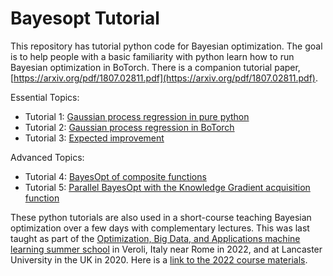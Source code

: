 # Bayesopt Tutorial

This repository has tutorial python code for Bayesian optimization. The goal is to help people with a basic familiarity with python learn how to run Bayesian optimization in BoTorch. There is a companion tutorial paper, [https://arxiv.org/pdf/1807.02811.pdf](https://arxiv.org/pdf/1807.02811.pdf).

Essential Topics:
- Tutorial 1: [Gaussian process regression in pure python](https://github.com/frazier-lab/bayesopt-tutorial/blob/main/tutorial1/Tutorial1_GP_Regression_in_Pure_Python.ipynb)
- Tutorial 2: [Gaussian process regression in BoTorch](https://github.com/frazier-lab/bayesopt-tutorial/blob/main/tutorial2/Tutorial2_GP_Regression_in_BoTorch.ipynb)
- Tutorial 3: [Expected improvement](https://github.com/frazier-lab/bayesopt-tutorial/blob/main/tutorial3/Tutorial3_ExpectedImprovement_in_BoTorch.ipynb)

Advanced Topics:
- Tutorial 4: [BayesOpt of composite functions](https://github.com/frazier-lab/bayesopt-tutorial/blob/main/tutorial4/Tutorial4_Composite_Functions.ipynb)
- Tutorial 5: [Parallel BayesOpt with the Knowledge Gradient acquisition function](https://github.com/frazier-lab/bayesopt-tutorial/blob/main/tutorial5/Tutorial5_Parallel_KG.ipynb) 

These python tutorials are also used in a short-course teaching Bayesian optimization over a few days with complementary lectures. This was last taught as part of the [Optimization, Big Data, and Applications machine learning summer school](https://sites.google.com/diag.uniroma1.it/oba2022/) in Veroli, Italy near Rome in 2022, and at Lancaster University in the UK in 2020. Here is a [link to the 2022 course materials](https://docs.google.com/document/d/1mFAa27I0kIeDQPnEXFmUC2qyhf1YO8AHOh-BAqF42oY/edit?usp=sharing).
